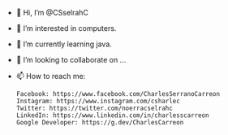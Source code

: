 - 👋 Hi, I’m @CSselrahC
- 👀 I’m interested in computers.
- 🌱 I’m currently learning java.
- 💞️ I’m looking to collaborate on ...
- 📫 How to reach me:

      Facebook: https://www.facebook.com/CharlesSerranoCarreon
      Instagram: https://www.instagram.com/csharlec
      Twitter: https://twitter.com/noerracselrahc
      LinkedIn: https://www.linkedin.com/in/charlesscarreon
      Google Developer: https://g.dev/CharlesCarreon

<!---
CSselrahC/CSselrahC is a ✨ special ✨ repository because its `README.md` (this file) appears on your GitHub profile.
You can click the Preview link to take a look at your changes.
--->
